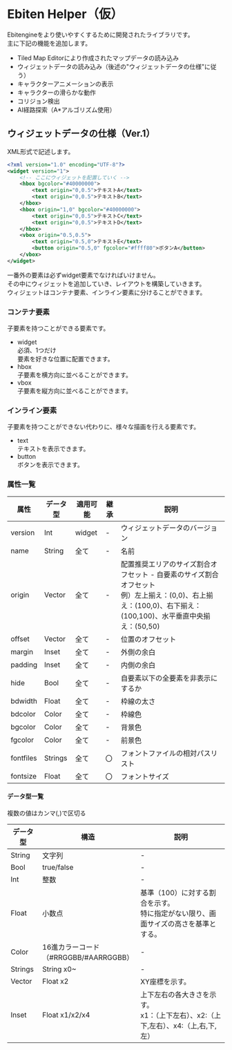 # Ebiten Helper（仮）

Ebitengineをより使いやすくするために開発されたライブラリです。  
主に下記の機能を追加します。  
- Tiled Map Editorにより作成されたマップデータの読み込み
- ウィジェットデータの読み込み（後述の"ウィジェットデータの仕様"に従う）
- キャラクターアニメーションの表示
- キャラクターの滑らかな動作
- コリジョン検出
- AI経路探索（A*アルゴリズム使用）

## ウィジェットデータの仕様（Ver.1）

XML形式で記述します。  

```xml
<?xml version="1.0" encoding="UTF-8"?>
<widget version="1">
    <!-- ここにウィジェットを配置していく -->
    <hbox bgcolor="#40000000">
        <text origin="0,0.5">テキストA</text>
        <text origin="0,0.5">テキストB</text>
    </hbox>
    <hbox origin="1,0" bgcolor="#40000000">
        <text origin="0,0.5">テキストC</text>
        <text origin="0,0.5">テキストD</text>
    </hbox>
    <vbox origin="0.5,0.5">
        <text origin="0.5,0">テキストE</text>
        <button origin="0.5,0" fgcolor="#ffff80">ボタンA</button>
    </vbox>
</widget>
```

一番外の要素は必ずwidget要素でなければいけません。  
その中にウィジェットを追加していき、レイアウトを構築していきます。  
ウィジェットはコンテナ要素、インライン要素に分けることができます。  

### コンテナ要素

子要素を持つことができる要素です。  

- widget  
  必須、1つだけ  
  要素を好きな位置に配置できます。  
- hbox  
  子要素を横方向に並べることができます。  
- vbox  
  子要素を縦方向に並べることができます。  

### インライン要素

子要素を持つことができない代わりに、様々な描画を行える要素です。  

- text  
  テキストを表示できます。  
- button  
  ボタンを表示できます。  

### 属性一覧

|属性|データ型|適用可能|継承|説明|
|---|-------|-------|---|---|
|version|Int|widget|-|ウィジェットデータのバージョン|
|name|String|全て|-|名前|
|origin|Vector|全て|-|配置推奨エリアのサイズ割合オフセット - 自要素のサイズ割合オフセット<br>例）左上揃え：(0,0)、右上揃え：(100,0)、右下揃え：(100,100)、水平垂直中央揃え：(50,50)|
|offset|Vector|全て|-|位置のオフセット|
|margin|Inset|全て|-|外側の余白|
|padding|Inset|全て|-|内側の余白|
|hide|Bool|全て|-|自要素以下の全要素を非表示にするか|
|bdwidth|Float|全て|-|枠線の太さ|
|bdcolor|Color|全て|-|枠線色|
|bgcolor|Color|全て|-|背景色|
|fgcolor|Color|全て|-|前景色|
|fontfiles|Strings|全て|〇|フォントファイルの相対パスリスト|
|fontsize|Float|全て|〇|フォントサイズ|

#### データ型一覧

複数の値はカンマ(,)で区切る  

|データ型|構造|説明|
|------|----|---|
|String|文字列|-|
|Bool|true/false|-|
|Int|整数|-|
|Float|小数点|基準（100）に対する割合を示す。<br>特に指定がない限り、画面サイズの高さを基準とする。|
|Color|16進カラーコード<br>（#RRGGBB/#AARRGGBB）|-|
|Strings|String x0~|-|
|Vector|Float x2|XY座標を示す。|
|Inset|Float x1/x2/x4|上下左右の各大きさを示す。<br>x1：（上下左右）、x2:（上下,左右）、x4:（上,右,下,左）|
